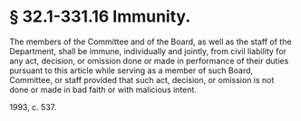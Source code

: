 # § 32.1-331.16 Immunity.

<p>The members of the Committee and of the Board, as well as the staff of the Department, shall be immune, individually and jointly, from civil liability for any act, decision, or omission done or made in performance of their duties pursuant to this article while serving as a member of such Board, Committee, or staff provided that such act, decision, or omission is not done or made in bad faith or with malicious intent.</p><p>1993, c. 537.</p>